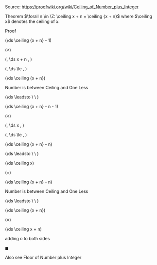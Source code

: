 # 

Source: https://proofwiki.org/wiki/Ceiling_of_Number_plus_Integer

Theorem
$\forall n \in \Z: \ceiling x + n = \ceiling {x + n}$
where $\ceiling x$ denotes the ceiling of $x$.


Proof













\(\ds \ceiling {x + n} - 1\)

\(<\)

\(\, \ds x + n \, \)

\(\, \ds \le \, \)



\(\ds \ceiling {x + n}\)





Number is between Ceiling and One Less








\(\ds \leadsto \ \ \)





\(\ds \ceiling {x + n} - n - 1\)

\(<\)

\(\, \ds x \, \)

\(\, \ds \le \, \)



\(\ds \ceiling {x + n} - n\)














\(\ds \leadsto \ \ \)





\(\ds \ceiling x\)

\(=\)







\(\ds \ceiling {x + n} - n\)





Number is between Ceiling and One Less








\(\ds \leadsto \ \ \)





\(\ds \ceiling {x + n}\)

\(=\)







\(\ds \ceiling x + n\)





adding $n$ to both sides



$\blacksquare$


Also see
Floor of Number plus Integer




